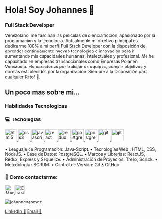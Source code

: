 # Hola! Soy Johannes 👋
  ### Full Stack Developer 
  Venezolano, me fascinan las péliculas de ciencia ficción, apasionado por la programación  y la tecnología. Actualmente mi objetivo principal es dedicarme 100% a mi     perfil Full Stack Developer con la   disposición de aprender continuamente nuevas tecnologías e innovación para ir aumentando mis capacidades humanas, intelectuales   y profesional. Me he capacitado en     empresas transaccionales como Empresas Polar en Venezuela. Me caracterizo por trabajar en equipos, cumplir objetivos y normas   establecidos por la organización. 
  Siempre a la Disposición para cualquier Reto! 💪.
  

## Un poco mas sobre mi... 

### Habilidades Tecnologicas
### :computer: Tecnologias
<p width='40%' height="100%"align="left"> 
   <a href="https://www.w3.org/html/" target="_blank"> <img src="https://icongr.am/devicon/html5-original-wordmark.svg?size=40&color=currentColor" alt="html5"             width="40" height="40"/> </a>   
   <a href="https://www.w3schools.com/css/" target="_blank"> <img src="https://icongr.am/devicon/css3-original-wordmark.svg?size=40&color=currentColor" alt="css3"         width="40" height="40"/> </a>
   <a href="https://developer.mozilla.org/en-US/docs/Web/JavaScript" target="_blank">
      <img src="https://icongr.am/devicon/javascript-original.svg?size=40&color=currentColor" alt="javascript" width="40" height="40"/> </a>
   <a href="https://reactjs.org/" target="_blank"> <img src="https://icongr.am/devicon/react-original.svg?size=40&color=currentColor" alt="react" width="40" height="40"/> </a>
    <a href="https://es.redux.js.org/" target="_blank"> <img src="https://cdn.icon-icons.com/icons2/2415/PNG/512/redux_original_logo_icon_146365.png" alt="redux" width="40" height="40"/> </a>
   <a href="https://www.postgresql.org" target="_blank"> <img src="https://icongr.am/devicon/postgresql-original-wordmark.svg?size=40&color=2ec539"             alt="postgresql" width="40" height="40"/> </a>
   <a href="https://sequelize.org" target="_blank"> <img src="https://icongr.am/devicon/sequelize-original.svg?size=40&color=2ec539" alt="postgresql" width="40"               height="40"/> </a>  
   <a href="https://git-scm.com/" target="_blank"> <img src="https://www.vectorlogo.zone/logos/git-scm/git-scm-icon.svg" alt="git" width="40" height="40"/> </a>
   <a href="https://git-scm.com/" target="_blank"> <img src="https://www.vectorlogo.zone/logos/nodejs/nodejs-icon.svg" alt="git" width="40" height="40"/> </a>
</p>

•	Lenguaje de Programación: Java-Script.
•	Tecnologías Web : HTML, CSS,  NodeJS.
•	Base de Datos: PostgreSQL.
•	Marcos y Librerías: ReactJS, Redux, Express y Sequelize.
•	Administración de Proyectos: Trello, Sclack.
•	Metodología : SCRUM.
•	Control de Versión: Git & GitHub

### :dart: Como contactarme:
<p>
      <a href="https://www.linkedin.com/in/johannes-gomez-fullstack/">
         <img src="https://www.vectorlogo.zone/logos/linkedin/linkedin-icon.svg" alt="María Belén Alaye LinkedIn Profile" height="30" width="30">
      </a>   
      <a align='right' href="mailto:johannes.gomez@gmail.com">
         <img alt="Email" src="https://www.vectorlogo.zone/logos/gmail/gmail-icon.svg" height="30" width="30"/>
      </a>  
</p>

<p><img align="center" src="https://github-readme-stats.vercel.app/api/top-langs?username=johannesgomez&show_icons=true&locale=en&layout=compact" alt="johannesgomez" /></p>




[LinkedIn 💼](https://www.linkedin.com/in/johannes-gomez-fullstack/")
[Email :e-mail:](mailto:johannes.gomez@gmail.com)
